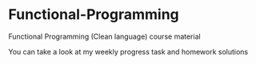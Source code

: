 # Functional-Programming
Functional Programming (Clean language) course material

You can take a look at my weekly progress task and homework solutions

